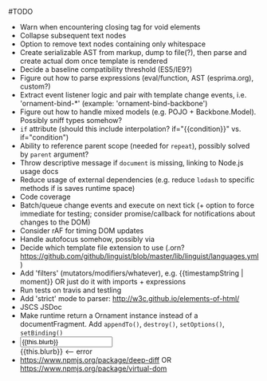 #TODO
* Warn when encountering closing tag for void elements
* Collapse subsequent text nodes
* Option to remove text nodes containing only whitespace
* Create serializable AST from markup, dump to file(?), then parse and create actual dom once template is rendered
* Decide a baseline compatibility threshold (ES5/IE9?)
* Figure out how to parse expressions (eval/function, AST (esprima.org), custom?)
* Extract event listener logic and pair with template change events, i.e. 'ornament-bind-*' (example: 'ornament-bind-backbone')
* Figure out how to handle mixed models (e.g. POJO + Backbone.Model). Possibly sniff types somehow?
* `if` attribute (should this include interpolation? if="{{condition}}" vs. if="condition")
* Ability to reference parent scope (needed for `repeat`), possibly solved by `parent` argument?
* Throw descriptive message if `document` is missing, linking to Node.js usage docs
* Reduce usage of external dependencies (e.g. reduce `lodash` to specific methods if is saves runtime space)
* Code coverage
* Batch/queue change events and execute on next tick (+ option to force immediate for testing; consider promise/callback for notifications about changes to the DOM)
* Consider rAF for timing DOM updates
* Handle autofocus somehow, possibly via <div focus="message.length === 0">
* Decide which template file extension to use (.orn? https://github.com/github/linguist/blob/master/lib/linguist/languages.yml)
* Add 'filters' (mutators/modifiers/whatever), e.g. {{timestampString | moment}} OR just do it with imports + expressions
* Run tests on travis and testling
* Add 'strict' mode to parser: http://w3c.github.io/elements-of-html/
* JSCS JSDoc
* Make runtime return a Ornament instance instead of a documentFragment. Add `appendTo()`, `destroy()`, `setOptions()`, `setBinding()`
* <input type="text" value="{{this.blurb}}"><br/>{{this.blurb}} <-- error
* https://www.npmjs.org/package/deep-diff OR https://www.npmjs.org/package/virtual-dom
